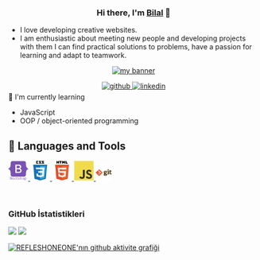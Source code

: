 <h3 align="center">
 Hi there, I'm <a href="#" target="_blank" rel="noreferrer">Bilal</a> 👋
</h3>

- I love developing creative websites.
- I am enthusiastic about meeting new people and developing projects with them
  I can find practical solutions to problems, have a passion for learning and adapt to teamwork.

<p align="center">
  <a href="#" target="_blank" rel="noreferrer"><img src="https://smartpro.com.tr/wp-content/uploads/2020/02/javascript-nedir-javascript-kodlari.jpg" alt="my banner"></a>
</p>
<div align="center">
   
   <a href="https://github.com/REFLESHONEONE" target="_blank">
      <img src=https://img.shields.io/badge/github-%2324292e.svg?&style=for-the-badge&logo=github&logoColor=white alt=github style="margin-bottom: 5px;" />
   </a>
   </a>
   <a href="https://linkedin.com/in/" target="_blank">
      <img src=https://img.shields.io/badge/linkedin-%231E77B5.svg?&style=for-the-badge&logo=linkedin&logoColor=white alt=linkedin style="margin-bottom: 5px;" />
   </a>
   </div>
🌱 I'm currently learning

- JavaScript
- OOP / object-oriented programming

## 💼 Languages and Tools

<p align="left" dir="auto"> <a href="https://getbootstrap.com" rel="nofollow"> <img src="https://raw.githubusercontent.com/devicons/devicon/master/icons/bootstrap/bootstrap-plain-wordmark.svg" alt="bootstrap" width="40" height="40" style="max-width: 100%;"> </a> <a href="https://www.w3schools.com/css/" rel="nofollow"> <img src="https://raw.githubusercontent.com/devicons/devicon/master/icons/css3/css3-original-wordmark.svg" alt="css3" width="40" height="40" style="max-width: 100%;"> </a>  <a href="https://www.w3.org/html/" rel="nofollow"> <img src="https://raw.githubusercontent.com/devicons/devicon/master/icons/html5/html5-original-wordmark.svg" alt="html5" width="40" height="40" style="max-width: 100%;"> </a> <a href="https://developer.mozilla.org/en-US/docs/Web/JavaScript" rel="nofollow"> <img src="https://raw.githubusercontent.com/devicons/devicon/master/icons/javascript/javascript-original.svg" alt="javascript" width="40" height="40" style="max-width: 100%;"> </a> <a href="https://reactjs.org/" rel="nofollow"> <img height="32" src="https://raw.githubusercontent.com/github/explore/80688e429a7d4ef2fca1e82350fe8e3517d3494d/topics/git/git.png" style="max-width: 100%;"></a> </a> </p>
<br>

<h3 align="left">GitHub İstatistikleri</h3>

<p hizalama="sol">
   <img width="35%" src="https://github-readme-stats.vercel.app/api?username=REFLESHONEONE&show_icons=true&theme=tokyonight" />
   <img width="%35" src="https://github-readme-streak-stats.herokuapp.com/?user=REFLESHONEONE&theme=tokyonight" />
   
   [![ REFLESHONEONE'nın github aktivite grafiği ](https://activity-graph.herokuapp.com/graph?username=REFLESHONEONE&theme=react-dark)](https://git.io/REFLESHONEONE)
</p>

